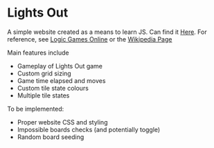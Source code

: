 # Lights Out

A simple website created as a means to learn JS. Can find it [Here](https://jer-tran.github.io/lights-out/).
For reference, see [Logic Games Online](https://www.logicgamesonline.com/lightsout/) or the [Wikipedia Page](https://en.wikipedia.org/wiki/Lights_Out_(game))

Main features include
- Gameplay of Lights Out game
- Custom grid sizing
- Game time elapsed and moves
- Custom tile state colours
- Multiple tile states

To be implemented:
- Proper website CSS and styling
- Impossible boards checks (and potentially toggle)
- Random board seeding